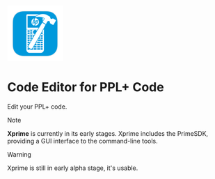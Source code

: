<img src="https://github.com/Insoft-UK/PrimeSDK/blob/main/Xprime/Xprime/Assets.xcassets/AppIcon.appiconset/128pt.png" width="128" />

# Code Editor for PPL+ Code
Edit your PPL+ code.

>[!NOTE]
**Xprime** is currently in its early stages. Xprime includes the PrimeSDK, providing a GUI interface to the command-line tools.

>[!WARNING]
Xprime is still in early alpha stage, it's usable.
